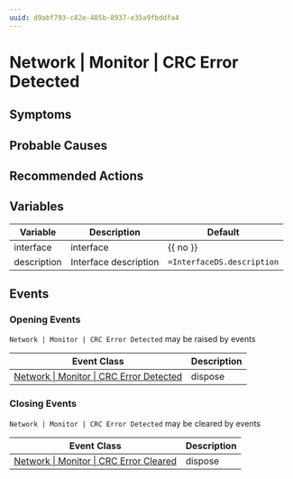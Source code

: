 ```yaml
---
uuid: d9abf793-c82e-485b-8937-e35a9fbddfa4
---
```

# Network | Monitor | CRC Error Detected

## Symptoms

## Probable Causes

## Recommended Actions

## Variables

| Variable    | Description           | Default                    |
| ----------- | --------------------- | -------------------------- |
| interface   | interface             | {{ no }}                   |
| description | Interface description | `=InterfaceDS.description` |

## Events

### Opening Events
`Network | Monitor | CRC Error Detected` may be raised by events

| Event Class                                                                                                  | Description |
| ------------------------------------------------------------------------------------------------------------ | ----------- |
| [Network \| Monitor \| CRC Error Detected](../../../event-classes-reference/network/monitor/crc-error-detected.md) | dispose     |

### Closing Events
`Network | Monitor | CRC Error Detected` may be cleared by events

| Event Class                                                                                                | Description |
| ---------------------------------------------------------------------------------------------------------- | ----------- |
| [Network \| Monitor \| CRC Error Cleared](../../../event-classes-reference/network/monitor/crc-error-cleared.md) | dispose     |
